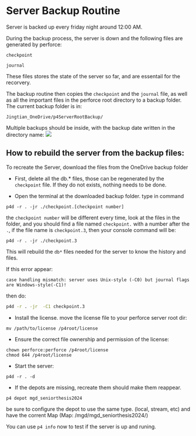 # Server Backup Routine

Server is backed up every friday night around 12:00 AM.

During the backup process, the server is down and the following files are generated by perforce:

```checkpoint``` 

```journal```

These files stores the state of the server so far, and are essentail for the recorvery.

The backup routine then copies the ```checkpoint``` and the ```journal``` file, as well as all the important files in the perforce root directory to a backup folder. The current backup folder is in:
```
Jingtian_OneDrive/p4ServerRootBackup/
```
Multiple backups should be inside, with the backup date written in the directory name:
<img src=../Assets/serverBackupLocation.png>

## How to rebuild the server from the backup files:

To recreate the Server, download the files from the OneDrive backup folder

* First, delete all the db.* files, those can be regenerated by the ```checkpoint``` file. If they do not exists, nothing needs to be done.

* Open the terminal at the downloaded backup folder. type in command 

```
p4d -r . -jr ./checkpoint.[checkpoint number]
```
the ```checkpoint number``` will be different every time, look at the files in the folder, and you should find a file named ```checkpoint.``` with a number after the ```.```, if the file name is ```checkpoint.3```, then your console command will be:

```
p4d -r . -jr ./checkpoint.3
```
This will rebuild the ```db*``` files needed for the server to know the history and files.

If this error appear:
```
case handling mismatch: server uses Unix-style (-C0) but journal flags are Windows-style(-C1)!
```

then do:
```sh
p4d -r . -jr  -C1 checkpoint.3
```

* Install the license. move the license file to your perforce server root dir:
``` 
mv /path/to/license /p4root/license
```

* Ensure the correct file ownership and permission of the license:
```
chown perforce:perforce /p4root/license
chmod 644 /p4root/license
```

* Start the server:
``` 
p4d -r . -d
```

* If the depots are missing, recreate them should make them reappear.

```
p4 depot mgd_seniorthesis2024
```
be sure to configure the depot to use the same type. (local, stream, etc) and have the corrent Map (Map: /mgd/mgd_seniorthesis2024/)

You can use ```p4 info``` now to test if the server is up and runing.

